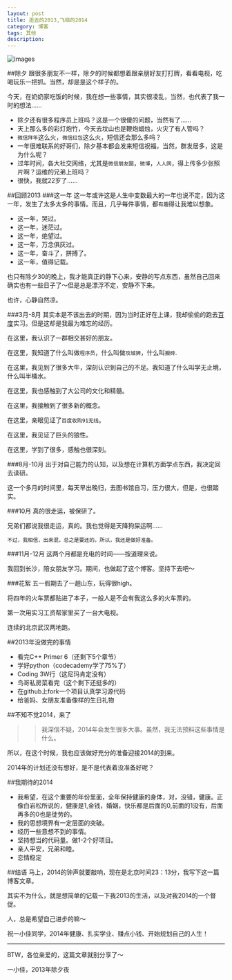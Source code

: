 ```yaml
---
layout: post
title: 逝去的2013,飞临的2014
category: 博客
tags: 其他
description: 
---
```

![images](http://www.vsread.com/bbsuploadimg/2013-12-31/20131231151033_75932.jpg)

##除夕
跟很多朋友不一样，除夕的时候都想着跟亲朋好友打打牌，看看电视，吃喝玩乐一把抓。当然，却是是这个样子的。

今天，在奶奶家吃饭的时候，我在想一些事情，其实很凌乱，当然，也代表了我一时的想法……

*   除夕还有很多程序员上班吗？这是一个很傻的问题，当然有了……
*   天上那么多的彩灯炮竹，今天去坟山也是鞭炮蜡烛，火灾了有人管吗？
*   `微信拜年`这么火，`微信红包`这么火，短信还会那么多吗？
*   一年很难联系的好哥们，除夕基本都会发来短信祝福，当然，群发居多，这是为什么呢？
*   过年时间，各大社交网络，尤其是`微信朋友圈`，`微博`，`人人网`，得上传多少张照片啊？运维的兄弟上班吗？
*   很快，我就22岁了……

##回顾2013
###这一年
这一年或许这是人生中变数最大的一年也说不定，因为这一年，发生了太多太多的事情。而且，几乎每件事情，都`有趣`得让我难以想象。

*   这一年，哭过。
*   这一年，迷茫过。
*   这一年，绝望过。
*   这一年，万念俱灰过。
*   这一年，奋斗了，拼搏了。
*   这一年，值得记载。

也只有除夕30的晚上，我才能真正的静下心来，安静的写点东西，虽然自己回来确实也有一些日子了～但是总是漂浮不定，安静不下来。

也许，心静自然凉。

###3月-8月
其实本是不该出去的时期，因为当时正好在上课，我却偷偷的跑去[百度](http://www.baidu.com)实习。但是这却是我最为难忘的经历。

在这里，我认识了一群相交甚好的朋友。

在这里，我知道了什么叫做`程序员`，什么叫做`攻城狮`，什么叫`搬砖`.

在这里，我见到了很多大牛，深刻认识到自己的不足。我知道了什么叫学无止境，什么叫半桶水。

在这里，我也感触到了大公司的文化和精髓。

在这里，我接触到了很多新的概念。

在这里，亲眼见证了`百度收购91无线`。

在这里，我见证了巨头的狼性。

在这里，学到了很多，感触也很深刻。

###8月-10月
出于对自己能力的认知，以及想在计算机方面学点东西，我决定回去读研。

这一个多月的时间里，每天早出晚归，去图书馆自习，压力很大，但是，也很踏实。

###10月
真的很走运，被保研了。

兄弟们都说我很走运，真的。我也觉得是天降狗屎运啊……

`不过，我相信，出来混，总之是要还的。所以，我还是做好准备。`

###11月-12月
这两个月都是充电的时间——按道理来说。

我回到长沙，陪女朋友学习。期间，也做起了这个博客。坚持下去吧～

###花絮
五一假期去了一趟山东，玩得很high。

将四年的火车票都贴进了本子，一般人是不会有我这么多的火车票的。

第一次用实习工资帮家里买了一台大电视。

连续的北京武汉两地跑。

##2013年没做完的事情
*   看完C++ Primer 6（还剩下5个章节）
*   学好python（codecademy学了75%了）
*   Coding 3W行（这尼玛肯定没有）
*   鸟哥私房菜看完（这个剩下还挺多的）
*   在github上fork一个项目认真学习源代码
*   给爸妈、女朋友准备像样的生日礼物

##不知不觉2014，来了
>>我深信不疑，2014年会发生很多大事。虽然，我无法预料这些事情是什么。

所以，在这个时候，我也应该做好充分的准备迎接2014的到来。

2014年的计划还没有想好，是不是代表着没准备好呢？

##我期待的2014
*   我希望，在这个重要的年份里面，全年保持健康的身体，对，没错，健康。正像白岩松所说的，健康是1,金钱，婚姻，快乐都是后面的0,前面的1没有，后面再多的0也是徒劳的。
*   我的思想境界有一定层面的突破。
*   经历一些意想不到的事情。
*   坚持想当的代码量。做1-2个好项目。
*   亲人平安，兄弟和睦。
*   恋情稳定

##结语
马上，2014的钟声就要敲响，现在是北京时间23：13分，我写下这一篇博客文章。

其实不为什么，就是想简单的记载一下我2013的生活，以及对我2014的一个督促。

人，总是希望自己进步的嘛～

祝一小佳同学，2014年健康、扎实学业、赚点小钱、开始规划自己的人生！

-----
BTW，各位亲爱的，这篇文章就别分享了～

一小佳，2013年除夕夜

